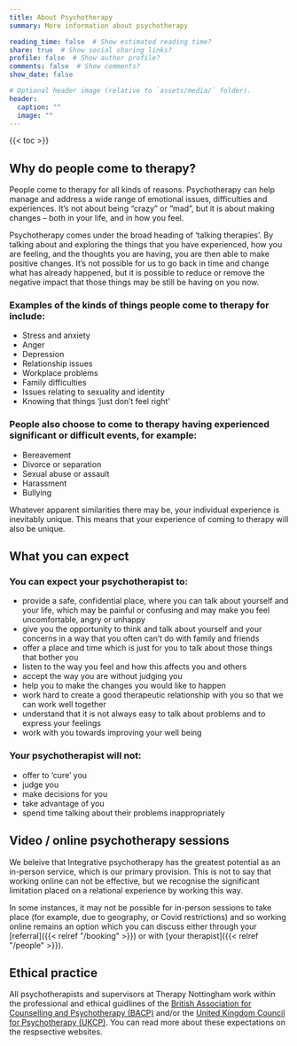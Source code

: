 ```yaml
---
title: About Psychotherapy
summary: More information about psychotherapy

reading_time: false  # Show estimated reading time?
share: true  # Show social sharing links?
profile: false  # Show author profile?
comments: false  # Show comments?
show_date: false

# Optional header image (relative to `assets/media/` folder).
header:
  caption: ""
  image: ""
---
```


{{< toc >}}

## Why do people come to therapy?

People come to therapy for all kinds of reasons. Psychotherapy can help manage and address a wide range of emotional issues, difficulties and experiences. It’s not about being “crazy” or “mad”, but it is about making changes – both in your life, and in how you feel.

Psychotherapy comes under the broad heading of ‘talking therapies’.  By talking about and exploring the things that you have experienced, how you are feeling, and the thoughts you are having, you are then able to make positive changes.  It’s not possible for us to go back in time and change what has already happened, but it is possible to reduce or remove the negative impact that those things may be still be having on you now.

### Examples of the kinds of things people come to therapy for include:

- Stress and anxiety
- Anger
- Depression
- Relationship issues
- Workplace problems
- Family difficulties
- Issues relating to sexuality and identity
- Knowing that things ‘just don’t feel right’

### People also choose to come to therapy having experienced significant or difficult events, for example:

- Bereavement
- Divorce or separation
- Sexual abuse or assault
- Harassment
- Bullying

Whatever apparent similarities there may be, your individual experience is inevitably unique. This means that your experience of coming to therapy will also be unique.

## What you can expect

### You can expect your psychotherapist to:

- provide a safe, confidential place, where you can talk about yourself and your life, which may be painful or confusing and may make you feel uncomfortable, angry or unhappy
- give you the opportunity to think and talk about yourself and your concerns in a way that you often can’t do with family and friends
- offer a place and time which is just for you to talk about those things that bother you
- listen to the way you feel and how this affects you and others
- accept the way you are without judging you
- help you to make the changes you would like to happen
- work hard to create a good therapeutic relationship with you so that we can work well together
- understand that it is not always easy to talk about problems and to express your feelings
- work with you towards improving your well being

### Your psychotherapist will not:

- offer to ‘cure’ you
- judge you
- make decisions for you
- take advantage of you
- spend time talking about their problems inappropriately

## Video / online psychotherapy sessions

We beleive that Integrative psychotherapy has the greatest potential as an in-person service, which is our primary provision.  This is not to say that working online can not be effective, but we recognise the significant limitation placed on a relational experience by working this way.

In some instances, it may not be possible for in-person sessions to take place (for example, due to geography, or Covid restrictions) and so working online remains an option which you can discuss either through your [referral]({{< relref "/booking" >}}) or with [your therapist]({{< relref "/people" >}}).

## Ethical practice

All psychotherapists and supervisors at Therapy Nottingham work within the professional and ethical guidlines of the [British Association for Counselling and Psychotherapy (BACP)](https://www.bacp.co.uk) and/or the [United Kingdom Council for Psychotherapy (UKCP)](https://www.psychotherapy.org.uk).  You can read more about these expectations on the respsective websites.
